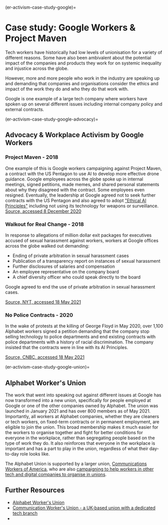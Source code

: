 (er-activism-case-study-google)=
# Case study: Google Workers & Project Maven

Tech workers have historically had low levels of unionisation for a variety of different reasons. 
Some have also been ambivalent about the potential impact of the companies and products they work for on systemic inequality and injustice across the globe.

However, more and more people who work in the industry are speaking up and demanding that companies and organisations consider the ethics and impact of the work they do and who they do that work with. 

Google is one example of a large tech company where workers have spoken up on several different issues including internal company policy and external contracts. 

(er-activism-case-study-google-advocacy)=
## Advocacy & Workplace Activism by Google Workers 
### Project Maven - 2018
One example of this is Google workers campaigning against Project Maven, a contract with the US Pentagon to use AI to develop more effective drone guidance.
Google employees across the globe spoke up in internal meetings, signed petitions, made memes, and shared personal statements about why they disagreed with the contract.
Some employees even resigned.
Eventually, the leadership at Google agreed not to seek further contracts with the US Pentagon and also agreed to adopt ["Ethical AI Principles"](https://blog.google/technology/ai/ai-principles/) including not using its technology for weapons or surveillance.
[Source, accessed 8 December 2020](https://jacobinmag.com/2018/06/google-project-maven-military-tech-workers)

### Walkout for Real Change - 2018 
In response to allegations of million dollar exit packages for executives accused of sexual harassment against workers, workers at Google offices across the globe walked out demanding: 
* Ending of private arbitration in sexual harassment cases 
* Publication of a transparency report on instances of sexual harassment
* Further disclosures of salaries and compensation
* An employee representative on the company board
* A chief diversity officer who could speak directly to the board

Google agreed to end the use of private arbitration in sexual harassment cases. 

[Source, NYT, accessed 18 May 2021](https://www.nytimes.com/2018/11/01/technology/google-walkout-sexual-harassment.html)

### No Police Contracts - 2020
In the wake of protests at the killing of George Floyd in May 2020, over 1,100 Alphabet workers signed a petition demanding that the company stop selling technology to police departments and end existing contracts with police departments with a history of racial discrimination. 
The company insisted that the contracts were in line with its AI Principles. 

[Source, CNBC, accessed 18 May 2021](https://www.cnbc.com/2020/06/22/google-employees-petition-company-to-cancel-police-contracts.html)

(er-activism-case-study-google-union)=
## Alphabet Worker's Union

The work that went into speaking out against different issues at Google has now transformed into a new union, specifically for people employed at Google or one of the other companies owned by Alphabet.
The union was launched in January 2021 and has over 800 members as of May 2021. 
Importantly, all workers at Alphabet companies, whether they are cleaners or tech workers, on fixed-term contracts or in permanent employment, are eligible to join the union.
This broad membership makes it much easier for the workers to organise together and fight for better conditions for everyone in the workplace, rather than segregating people based on the type of work they do. 
It also reinforces that everyone in the workplace is important and has a part to play in the union, regardless of what their day-to-day role looks like. 

The Alphabet Union is supported by a larger union, [Communications Workers of America](https://cwa-union.org/), who are also [campaigning to help workers in other tech and digital companies to organise in unions](https://cwa-union.org/news/releases/cwa-launches-new-initiative-in-support-of-organizing-tech-and-game-workers). 

## Further Resources 

* [Alphabet Worker's Union](https://alphabetworkersunion.org/)
* [Communication Worker's Union - a UK-based union with a dedicated tech branch](https://cwu.org) 
* 
